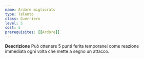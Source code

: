 ```yaml
---
name: Ardore migliorato
type: Talento
class: Guerriero
level: 5
cost: 5
prerequisites: [[Ardore]]
---
```


**Descrizione**
Può ottenere 5 punti ferita temporanei come reazione immediata ogni volta che
mette a segno un attacco.